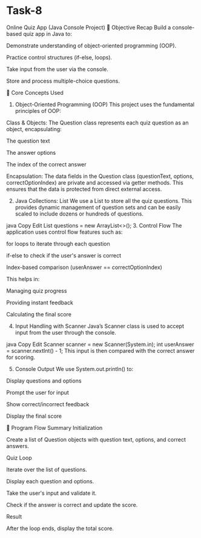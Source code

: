 # Task-8

Online Quiz App (Java Console Project)
🎯 Objective Recap
Build a console-based quiz app in Java to:

Demonstrate understanding of object-oriented programming (OOP).

Practice control structures (if-else, loops).

Take input from the user via the console.

Store and process multiple-choice questions.

🧱 Core Concepts Used
1. Object-Oriented Programming (OOP)
This project uses the fundamental principles of OOP:

Class & Objects:
The Question class represents each quiz question as an object, encapsulating:

The question text

The answer options

The index of the correct answer

Encapsulation:
The data fields in the Question class (questionText, options, correctOptionIndex) are private and accessed via getter methods. This ensures that the data is protected from direct external access.

2. Java Collections: List
We use a List<Question> to store all the quiz questions. This provides dynamic management of question sets and can be easily scaled to include dozens or hundreds of questions.

java
Copy
Edit
List<Question> questions = new ArrayList<>();
3. Control Flow
The application uses control flow features such as:

for loops to iterate through each question

if-else to check if the user's answer is correct

Index-based comparison (userAnswer == correctOptionIndex)

This helps in:

Managing quiz progress

Providing instant feedback

Calculating the final score

4. Input Handling with Scanner
Java’s Scanner class is used to accept input from the user through the console.

java
Copy
Edit
Scanner scanner = new Scanner(System.in);
int userAnswer = scanner.nextInt() - 1;
This input is then compared with the correct answer for scoring.

5. Console Output
We use System.out.println() to:

Display questions and options

Prompt the user for input

Show correct/incorrect feedback

Display the final score

🧠 Program Flow Summary
Initialization

Create a list of Question objects with question text, options, and correct answers.

Quiz Loop

Iterate over the list of questions.

Display each question and options.

Take the user's input and validate it.

Check if the answer is correct and update the score.

Result

After the loop ends, display the total score.
